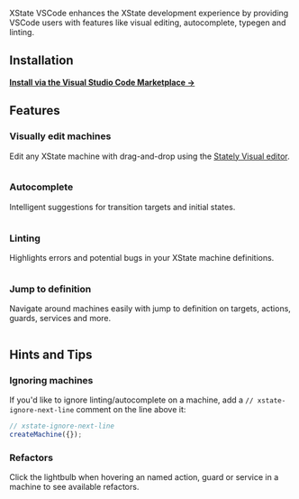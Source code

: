 XState VSCode enhances the XState development experience by providing VSCode users with features like visual editing, autocomplete, typegen and linting.

## Installation

**[Install via the Visual Studio Code Marketplace →](https://marketplace.visualstudio.com/items?itemName=statelyai.stately-vscode)**

## Features

### Visually edit machines

Edit any XState machine with drag-and-drop using the [Stately Visual editor](https://stately.ai/editor).

<img src="https://raw.githubusercontent.com/statelyai/xstate-vscode/master/assets/editor.png" alt="" />

### Autocomplete

Intelligent suggestions for transition targets and initial states.

<img src="https://raw.githubusercontent.com/statelyai/xstate-vscode/master/assets/autocomplete.png" alt="" />

### Linting

Highlights errors and potential bugs in your XState machine definitions.

<img src="https://raw.githubusercontent.com/statelyai/xstate-vscode/master/assets/linting.png" alt="" />

### Jump to definition

Navigate around machines easily with jump to definition on targets, actions, guards, services and more.

<img src="https://raw.githubusercontent.com/statelyai/xstate-vscode/master/assets/jump-to-definition.png" alt="" />

## Hints and Tips

### Ignoring machines

If you'd like to ignore linting/autocomplete on a machine, add a `// xstate-ignore-next-line` comment on the line above it:

```ts
// xstate-ignore-next-line
createMachine({});
```

### Refactors

Click the lightbulb when hovering an named action, guard or service in a machine to see available refactors.
